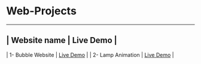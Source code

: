 # Web-Projects

-------------------------------------------
|   Website name        |   Live Demo     |
-------------------------------------------
|  1- Bubble Website | [Live Demo](https://rawcdn.githack.com/vishwajeet1207/Web-Projects/fe883e97c805ed81f8e8874775bcf1d0174837e3/bubble%20website/index.html) |
|  2- Lamp Animation | [Live Demo](https://rawcdn.githack.com/vishwajeet1207/Web-Projects/dde92b803046a159a4ab9e522f2a8cd257871d66/Lamp%20Animation/index.html) |
